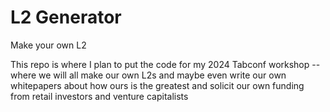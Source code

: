# L2 Generator
Make your own L2

This repo is where I plan to put the code for my 2024 Tabconf workshop -- where we will all make our own L2s and maybe even write our own whitepapers about how ours is the greatest and solicit our own funding from retail investors and venture capitalists
